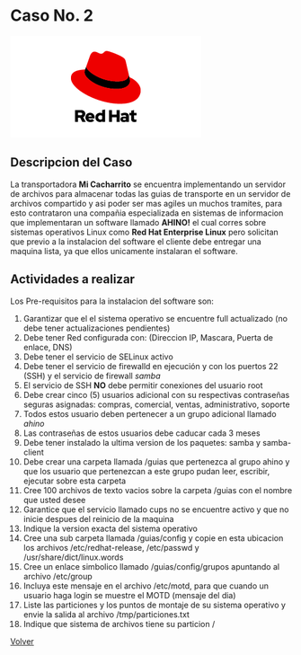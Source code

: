 # Caso No. 2

![Ref](Images/red-hat-logo-d-sample_2.png)

## Descripcion del Caso

La transportadora **Mi Cacharrito** se encuentra implementando un servidor de archivos para almacenar todas las guias de transporte en un servidor de archivos compartido y asi poder ser mas agiles un muchos tramites, para esto contrataron una compañia especializada en sistemas de informacion que implementaran un software llamado **AHINO!** el cual corres sobre sistemas operativos Linux como **Red Hat Enterprise Linux** pero solicitan que previo a la instalacion del software el cliente debe entregar una maquina lista, ya que ellos unicamente instalaran el software.

## Actividades a realizar

Los Pre-requisitos para la instalacion del software son:

1. Garantizar que el el sistema operativo se encuentre full actualizado (no debe tener actualizaciones pendientes)
2. Debe tener Red configurada con: (Direccion IP, Mascara, Puerta de enlace, DNS)
3. Debe tener el servicio de SELinux activo
4. Debe tener el servicio de firewalld en ejecución y con los puertos 22 (SSH) y el servicio de firewall *samba* 
5. El servicio de SSH **NO** debe permitir conexiones del usuario root
6. Debe crear cinco (5) usuarios adicional con su respectivas contraseñas seguras asignadas: compras, comercial, ventas, administrativo, soporte
7. Todos estos usuario deben pertenecer a un grupo adicional llamado *ahino*
8. Las contraseñas de estos usuarios debe caducar cada 3 meses
9. Debe tener instalado la ultima version de los paquetes: samba y samba-client
10. Debe crear una carpeta llamada /guias que pertenezca al grupo ahino y que los usuario que pertenezcan a este grupo pudan leer, escribir, ejecutar sobre esta carpeta
11. Cree 100 archivos de texto vacios sobre la carpeta /guias con el nombre que usted desee
12. Garantice que el servicio llamado cups no se encuentre activo y que no inicie despues del reinicio de la maquina
13. Indique la version exacta del sistema operativo 
14. Cree una sub carpeta llamada /guias/config y copie en esta ubicacion los archivos /etc/redhat-release, /etc/passwd y /usr/share/dict/linux.words
15. Cree un enlace simbolico llamado /guias/config/grupos apuntando al archivo /etc/group
16. Incluya este mensaje en el archivo /etc/motd, para que cuando un usuario haga login se muestre el MOTD (mensaje del dia)
17. Liste las particiones y los puntos de montaje de su sistema operativo y envie la salida al archivo /tmp/particiones.txt
18. Indique que sistema de archivos tiene su particion /













[Volver](README.md) 
